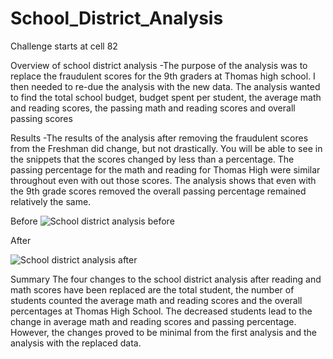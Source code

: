 # School_District_Analysis

Challenge starts at cell 82

Overview of school district analysis
-The purpose of the analysis was to replace the fraudulent scores for the 9th graders at Thomas high school.  I then needed to re-due the analysis with the new data.  The analysis wanted to find the total school budget, budget spent per student, the average math and reading scores, the passing math and reading scores and overall passing scores

Results
-The results of the analysis after removing the fraudulent scores from the Freshman did change, but not drastically.  You will be able to see in the snippets that the scores changed by less than a percentage.  The passing percentage for the math and reading for Thomas High were similar throughout even with out those scores.  The analysis shows that even with the 9th grade scores removed the overall passing percentage remained relatively the same.  

Before 
![School district analysis before](https://user-images.githubusercontent.com/92127589/141246173-9d52b632-1b83-41b6-95c3-97ce240ad490.PNG)

After

![School district analysis after](https://user-images.githubusercontent.com/92127589/141246197-dd9dbb95-e20a-41e9-9217-c5b1d039dbf3.PNG)

Summary
The four changes to the school district analysis after reading and math scores have been replaced are the total student, the number of students counted the average math and reading scores and the overall percentages at Thomas High School.  The decreased students lead to the change in average math and reading scores and passing percentage.  However, the changes proved to be minimal from the first analysis and the analysis with the replaced data.     

